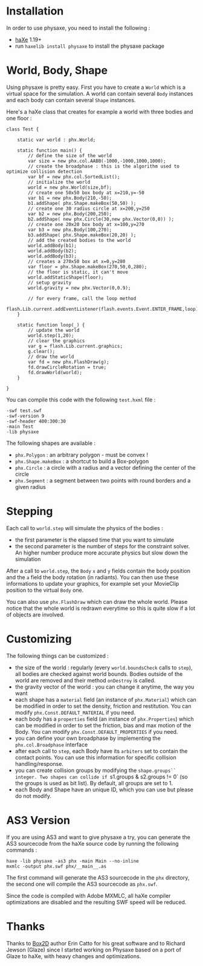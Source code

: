 # Installation #

In order to use physaxe, you need to install the following :
  * [haXe](http://haxe.org/download) 1.19+
  * run `haxelib install physaxe` to install the physaxe package

# World, Body, Shape #

Using physaxe is pretty easy. First you have to create a `World` which is a virtual space for the simulation. A world can contain several `Body` instances and each body can contain several `Shape` instances.

Here's a haXe class that creates for example a world with three bodies and one floor :

```
class Test {

	static var world : phx.World;

	static function main() {
		// define the size of the world
		var size = new phx.col.AABB(-1000,-1000,1000,1000);
		// create the broadphase : this is the algorithm used to optimize collision detection
		var bf = new phx.col.SortedList();
		// initialize the world
		world = new phx.World(size,bf);
		// create one 50x50 box body at x=210,y=-50
		var b1 = new phx.Body(210,-50);
		b1.addShape( phx.Shape.makeBox(50,50) );
		// create one 30 radius circle at x=200,y=250
		var b2 = new phx.Body(200,250);
		b2.addShape( new phx.Circle(30,new phx.Vector(0,0)) );
		// create one 20x20 box body at x=100,y=270
		var b3 = new phx.Body(100,270);
		b3.addShape( phx.Shape.makeBox(20,20) );
		// add the created bodies to the world
		world.addBody(b1);
		world.addBody(b2);
		world.addBody(b3);
		// creates a 270x50 box at x=0,y=280
		var floor = phx.Shape.makeBox(270,50,0,280);
		// the floor is static, it can't move
		world.addStaticShape(floor);
		// setup gravity
		world.gravity = new phx.Vector(0,0.9);

		// for every frame, call the loop method
		flash.Lib.current.addEventListener(flash.events.Event.ENTER_FRAME,loop);
	}

	static function loop(_) {
		// update the world
		world.step(1,20);
		// clear the graphics
		var g = flash.Lib.current.graphics;
		g.clear();
		// draw the world
		var fd = new phx.FlashDraw(g);
		fd.drawCircleRotation = true;
		fd.drawWorld(world);
	}

}
```

You can compile this code with the following `test.hxml` file :

```
-swf test.swf
-swf-version 9
-swf-header 400:300:30
-main Test
-lib physaxe
```

The following shapes are available :

  * `phx.Polygon` : an arbitrary polygon - must be convex !
  * `phx.Shape.makeBox` : a shortcut to build a Box-polygon
  * `phx.Circle` : a circle with a radius and a vector defining the center of the circle
  * `phx.Segment` : a segment between two points with round borders and a given radius

# Stepping #

Each call to `world.step` will simulate the physics of the bodies :
  * the first parameter is the elapsed time that you want to simulate
  * the second parameter is the number of steps for the constraint solver. An higher number produce more accurate physics but slow down the simulation

After a call to `world.step`, the `Body` `x` and `y` fields contain the body position and the `a` field the body rotation (in radiants). You can then use these informations to update your graphics, for example set your MovieClip position to the virtual `Body` one.

You can also use `phx.FlashDraw` which can draw the whole world. Please notice that the whole world is redrawn everytime so this is quite slow if a lot of objects are involved.

# Customizing #

The following things can be customized :
  * the size of the world : regularly (every `world.boundsCheck` calls to `step`), all bodies are checked against world bounds. Bodies outside of the world are removed and their method `onDestroy` is called.
  * the gravity vector of the world : you can change it anytime, the way you want
  * each shape has a `material` field (an instance of `phx.Material`) which can be modified in order to set the density, friction and restitution. You can modify `phx.Const.DEFAULT_MATERIAL` if you need.
  * each body has a `properties` field (an instance of `phx.Properties`) which can be modified in order to set the friction, bias and max motion of the Body. You can modify `phx.Const.DEFAULT_PROPERTIES` if you need.
  * you can define your own broadphase by implementing the `phx.col.Broadphase` interface
  * after each call to `step`, each Body have its `arbiters` set to contain the contact points. You can use this information for specific collision handling/response.
  * you can create collision groups by modifying the `shape.groups`` integer. Two shapes can collide if `s1.groups & s2.groups != 0` (so the groups is used as bit list). By default, all groups are set to 1.
  * each Body and Shape have an unique ID, which you can use but please do not modify.

# AS3 Version #

If you are using AS3 and want to give physaxe a try, you can generate the AS3 sourcecode from the haXe source code by running the following commands :

```
haxe -lib physaxe -as3 phx -main Main --no-inline
mxmlc -output phx.swf phx/__main__.as
```

The first command will generate the AS3 sourcecode in the `phx` directory, the second one will compile the AS3 sourcecode as `phx.swf`.

Since the code is compiled with Adobe MXMLC, all haXe compiler optimizations are disabled and the resulting SWF speed will be reduced.

# Thanks #

Thanks to [Box2D](http://box2d.org) author Erin Catto for his great software and to Richard Jewson (Glaze) since I started working on Physaxe based on a port of Glaze to haXe, with heavy changes and optimizations.